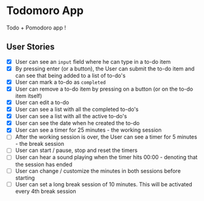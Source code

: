 # Todomoro App

Todo + Pomodoro app !

## User Stories

- [x] User can see an `input` field where he can type in a to-do item
- [x] By pressing enter (or a button), the User can submit the to-do item and can see that being added to a list of to-do's
- [x] User can mark a to-do as `completed`
- [x] User can remove a to-do item by pressing on a button (or on the to-do item itself)
- [x] User can edit a to-do
- [x] User can see a list with all the completed to-do's
- [x] User can see a list with all the active to-do's
- [x] User can see the date when he created the to-do
- [x] User can see a timer for 25 minutes - the working session
- [ ] After the working session is over, the User can see a timer for 5 minutes - the break session
- [ ] User can start / pause, stop and reset the timers
- [ ] User can hear a sound playing when the timer hits 00:00 - denoting that the session has ended
- [ ] User can change / customize the minutes in both sessions before starting
- [ ] User can set a long break session of 10 minutes. This will be activated every 4th break session
